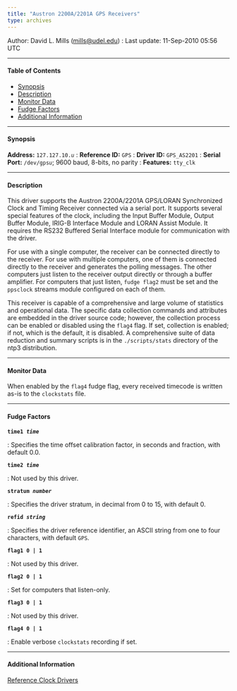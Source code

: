 ```yaml
---
title: "Austron 2200A/2201A GPS Receivers"
type: archives
---
```


Author: David L. Mills (mills@udel.edu)
: Last update: 11-Sep-2010 05:56 UTC

* * *

#### Table of Contents

*   [Synopsis](/archives/drivers/driver10/#synopsis)
*   [Description](/archives/drivers/driver10/#description)
*   [Monitor Data](/archives/drivers/driver10/#monitor-data)
*   [Fudge Factors](/archives/drivers/driver10/#fudge-factors)
*   [Additional Information](/archives/drivers/driver10/#additional-information)

* * *

#### Synopsis

**Address:** <code>127.127.10._u_</code>
: **Reference ID:** `GPS`
: **Driver ID:** `GPS_AS2201`
: **Serial Port:** <code>/dev/gps*u*</code>; 9600 baud, 8-bits, no parity
: **Features:** `tty_clk`

* * *

#### Description

This driver supports the Austron 2200A/2201A GPS/LORAN Synchronized Clock and Timing Receiver connected via a serial port. It supports several special features of the clock, including the Input Buffer Module, Output Buffer Module, IRIG-B Interface Module and LORAN Assist Module. It requires the RS232 Buffered Serial Interface module for communication with the driver.

For use with a single computer, the receiver can be connected directly to the receiver. For use with multiple computers, one of them is connected directly to the receiver and generates the polling messages. The other computers just listen to the receiver output directly or through a buffer amplifier. For computers that just listen, `fudge flag2` must be set and the `ppsclock` streams module configured on each of them.

This receiver is capable of a comprehensive and large volume of statistics and operational data. The specific data collection commands and attributes are embedded in the driver source code; however, the collection process can be enabled or disabled using the `flag4` flag. If set, collection is enabled; if not, which is the default, it is disabled. A comprehensive suite of data reduction and summary scripts is in the `./scripts/stats` directory of the ntp3 distribution.

* * *

#### Monitor Data

When enabled by the `flag4` fudge flag, every received timecode is written as-is to the `clockstats` file.

* * *

#### Fudge Factors

<code>**time1 _time_**</code>

: Specifies the time offset calibration factor, in seconds and fraction, with default 0.0.

<code>**time2 _time_**</code>

: Not used by this driver.

<code>**stratum _number_**</code>

: Specifies the driver stratum, in decimal from 0 to 15, with default 0.

<code>**refid _string_**</code>

: Specifies the driver reference identifier, an ASCII string from one to four characters, with default `GPS`.

<code>**flag1 0 | 1**</code>

: Not used by this driver.

<code>**flag2 0 | 1**</code>

: Set for computers that listen-only.

<code>**flag3 0 | 1**</code>

: Not used by this driver.

<code>**flag4 0 | 1**</code>

: Enable verbose `clockstats` recording if set.

* * *

#### Additional Information

[Reference Clock Drivers](/archives/4.2.8-series/refclock/)